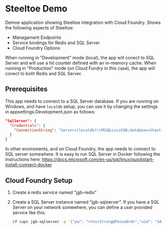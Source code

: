 # Steeltoe Demo

Demoe application showing Steeltoe integration with Cloud Foundry. Shows the following aspects of Steeltoe:

- Managament Endpoints
- Service bindings for Redis and SQL Server
- Cloud Foundry Options

When running in "Development" mode (local), the app will conect to SQL Server and will use a hit counter defined with an
in-memory cache. When running in "Production" mode (on Cloud Fundry in this case), the app will conect to both Redis and SQL Server.

## Prerequisites

This app needs to connect to a SQL Server database. If you are running on Windows, and have `localdb` setup, you can use it by changing
the settings in appsettings.Development.json as follows:

```json
"SqlServer": {
  "Credentials": {
    "ConnectionString": "Server=(localdb)\\MSSQLLocalDB;database=Steeltoe;Trusted_Connection=True;"
  }
}
```

In other enviroments, and on Cloud Foundry, the app needs to connect to SQL server somewhere. It is easy to run SQL Server
in Docker following the instructions here: https://docs.microsoft.com/en-us/sql/linux/quickstart-install-connect-docker

## Cloud Foundry Setup

1. Create a redis service named "jgb-redis"

1. Create a SQL Server instance named "jgb-sqlserver". If you have a SQL Server on your network somewhere, you can define a user provided service
   like this:

   ```bash
   cf cups jgb-sqlserver -p '{"pw": "<YourStrong@Passw0rd>","uid": "SA","uri": "jdbc:sqlserver://192.168.128.19:1433;databaseName=Steeltoe"}'
   ```
